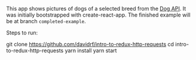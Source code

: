 This app shows pictures of dogs of a selected breed from the <a href="https://dog.ceo/dog-api/">Dog API</a>. It was initially bootstrapped with create-react-app. The finished example will be at branch `completed-example`.

Steps to run:

git clone https://github.com/davidrf/intro-to-redux-http-requests
cd intro-to-redux-http-requests
yarn install
yarn start